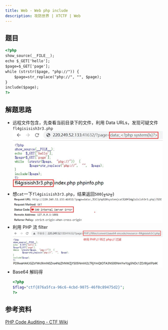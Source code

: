 ```yaml
---
title: Web - Web php include
description: 攻防世界 | XTCTF | Web
---
```


## 题目

```html
<?php
show_source(__FILE__);
echo $_GET['hello'];
$page=$_GET['page'];
while (strstr($page, "php://")) {
    $page=str_replace("php://", "", $page);
}
include($page);
?>
```

## 解题思路

- 远程文件包含，先查看当前目录下的文件，利用 Data URLs，发现可疑文件`fl4gisisish3r3.php`<br>
![fl4gisisish3r3.php index.php phpinfo.php](img/web_php_include01.jpg)
- 想`cat`一下`fl4gisisish3r3.php`，结果返回`500`(╥ω╥)<br>
![Internal Server Error](img/web_php_include02.jpg)
- 利用 PHP 流 filter<br>
![PD9waHAKJGZsYWc9ImN0Zns4NzZhNWZjYS05NmM2LTRjYmQtOTA3NS00NmYwYzg5NDc1ZDJ9IjsKPz4K](img/web_php_include03.jpg)
- Base64 解码得
    ```php
    <?php
    $flag="ctf{876a5fca-96c6-4cbd-9075-46f0c89475d2}";
    ?>
    ```

## 参考资料

[PHP Code Auditing - CTF Wiki](https://ctf-wiki.github.io/ctf-wiki/web/php/php-zh/)
